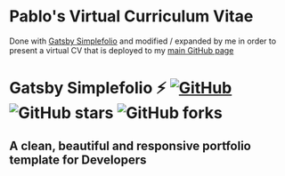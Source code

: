 # Pablo's Virtual Curriculum Vitae

Done with [Gatsby Simplefolio](https://github.com/cobidev/gatsby-simplefolio) and modified / expanded by me in order to present a virtual CV that is deployed to my [main GitHub page](https://pablojaku.github.io)


# Gatsby Simplefolio ⚡️ [![GitHub](https://img.shields.io/github/license/cobidev/gatsby-simplefolio?color=blue)](https://github.com/cobidev/gatsby-simplefolio/blob/master/LICENSE.md) ![GitHub stars](https://img.shields.io/github/stars/cobidev/gatsby-simplefolio) ![GitHub forks](https://img.shields.io/github/forks/cobidev/gatsby-simplefolio)

## A clean, beautiful and responsive portfolio template for Developers

